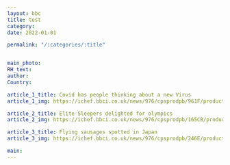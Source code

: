 ```yaml
---
layout: bbc
title: test
category: 
date: 2022-01-01

permalink: "/:categories/:title" 


main_photo: 
RH_text: 
author: 
Country: 

article_1_title: Covid has people thinking about a new Virus
article_1_img: https://ichef.bbci.co.uk/news/976/cpsprodpb/961F/production/_116513483_gettyimages-1216781105.jpg

article_2_title: Elite Sleepers delighted for olympics
article_2_img: https://ichef.bbci.co.uk/news/976/cpsprodpb/165CB/production/_121959519_socomp.jpg

article_3_title: Flying sausages spotted in Japan
article_3_img: https://ichef.bbci.co.uk/news/976/cpsprodpb/246E/production/_121962390_activistlookingattheplant.jpg

main: 
---
```

